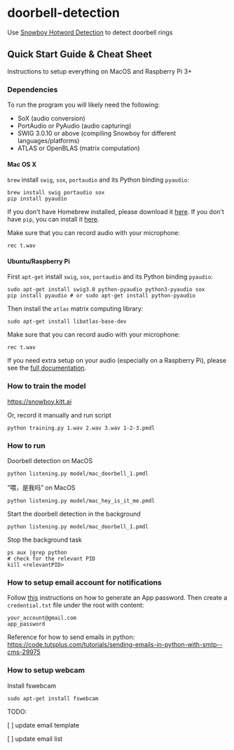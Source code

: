 # doorbell-detection

Use [Snowboy Hotword Detection](https://github.com/Kitt-AI/snowboy) to detect doorbell rings

## Quick Start Guide & Cheat Sheet

Instructions to setup everything on MacOS and Raspberry Pi 3+

### Dependencies
To run the program you will likely need the following:

* SoX (audio conversion)
* PortAudio or PyAudio (audio capturing)
* SWIG 3.0.10 or above (compiling Snowboy for different languages/platforms)
* ATLAS or OpenBLAS (matrix computation)

#### Mac OS X

`brew` install `swig`, `sox`, `portaudio` and its Python binding `pyaudio`:

    brew install swig portaudio sox
    pip install pyaudio

If you don't have Homebrew installed, please download it [here](http://brew.sh/). If you don't have `pip`, you can install it [here](https://pip.pypa.io/en/stable/installing/).

Make sure that you can record audio with your microphone:

    rec t.wav

#### Ubuntu/Raspberry Pi

First `apt-get` install `swig`, `sox`, `portaudio` and its Python binding `pyaudio`:

    sudo apt-get install swig3.0 python-pyaudio python3-pyaudio sox
    pip install pyaudio # or sudo apt-get install python-pyaudio

Then install the `atlas` matrix computing library:

    sudo apt-get install libatlas-base-dev

Make sure that you can record audio with your microphone:

    rec t.wav

If you need extra setup on your audio (especially on a Raspberry Pi), please see the [full documentation](http://docs.kitt.ai/snowboy).

### How to train the model

https://snowboy.kitt.ai

Or, record it manually and run script

    python training.py 1.wav 2.wav 3.wav 1-2-3.pmdl

### How to run

Doorbell detection on MacOS

    python listening.py model/mac_doorbell_1.pmdl

“喂，是我吗” on MacOS

    python listening.py model/mac_hey_is_it_me.pmdl

Start the doorbell detection in the background

    python listening.py model/mac_doorbell_1.pmdl

Stop the background task

    ps aux |grep python
    # check for the relevant PID
    kill <relevantPID>

### How to setup email account for notifications

Follow [this](https://support.google.com/accounts/answer/185833) instructions on how to generate an App password. Then create a `credential.txt` file under the root with content:

    your_account@gmail.com
    app_password

Reference for how to send emails in python: https://code.tutsplus.com/tutorials/sending-emails-in-python-with-smtp--cms-29975

### How to setup webcam

Install fswebcam

    sudo apt-get install fswebcam

TODO:

[ ] update email template

[ ] update email list
